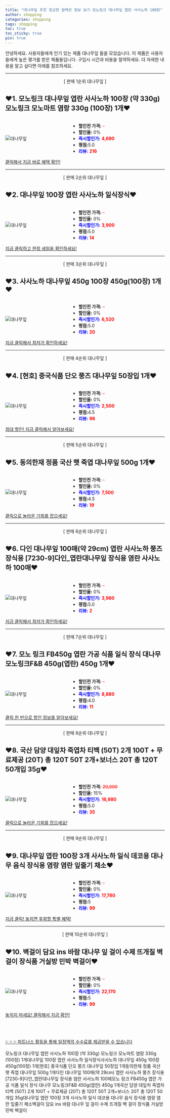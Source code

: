 ```yaml
---
title: "대나무잎 추천 정교한 컬렉션 정보 보기 모노링크 대나무잎 엽란 사사노하 100장"
author: shopping
categories: shopping
tags: shopping
toc: true
toc_sticky: true
pin: true
---
```

안녕하세요. 사용자들에게 인기 있는 제품 대나무잎 들을 모았습니다. 이 제품은 사용자들에게 높은 평가를 받은 제품들입니다. 구입시 시간과 비용을 절약하세요. 더 자세한 내용을 알고 싶다면 아래를 참조하세요.

---
<p class="toplist" style="margin: 0 auto; display: block; width: fit-content;">[ 판매 1순위 대나무잎 ]</p>

<h2><strong>❤️1. 모노링크 대나무잎 엽란 사사노하 100장 (약 330g) 모노링크 모노마트 염랑 330g (100장) 1개❤️</strong></h2>

<div style="display: flex; align-items: center;">
    <div style="flex: 0.4;">
        <img src="https://thumbnail9.coupangcdn.com/thumbnails/remote/230x230ex/image/operator/580876113/0bfa687d-b959-440d-1c9d-135c125e2ff6.jpg" alt="대나무잎" style="max-width: 100%;">
    </div>
    <div style="flex: 0.6; margin-left: 10px;">
        <ul>
            <li><strong>할인전 가격:</strong> <del style="color: red;">-</del></li>
            <li><strong>할인율:</strong> 0%</li>
            <li><span style='color:blue'><strong>즉시할인가:</strong></span> <span style='color:red'><strong>4,690</strong></span></li>
            <li><strong>평점:</strong>5.0</li>
            <li><span style='color:blue'><strong>리뷰:</strong></span> <span style='color:red'><strong>216</strong></span></li>
        </ul>
    </div>
</div>
<div class="center">
    <a href="https://selin100587.github.io?lptag=AF9450613&subid=githubio&pageKey=200172009&traceid=V0-153&itemId=580876113&vendorItemId=79964562443" class="myButton">
        클릭해서 지금 바로 혜택 확인!
    </a>
</div>


---
<p class="toplist" style="margin: 0 auto; display: block; width: fit-content;">[ 판매 2순위 대나무잎 ]</p>

<h2><strong>❤️2. 대나무잎 100장 엽란 사사노하 일식장식❤️</strong></h2>

<div style="display: flex; align-items: center;">
    <div style="flex: 0.4;">
        <img src="https://thumbnail8.coupangcdn.com/thumbnails/remote/230x230ex/image/vendor_inventory/cb8f/59b04d5220d8d7d2cc90a46d5680cb87242a0860b6e4129f35b0daa7b2d7.jpg" alt="대나무잎" style="max-width: 100%;">
    </div>
    <div style="flex: 0.6; margin-left: 10px;">
        <ul>
            <li><strong>할인전 가격:</strong> <del style="color: red;">-</del></li>
            <li><strong>할인율:</strong> 0%</li>
            <li><span style='color:blue'><strong>즉시할인가:</strong></span> <span style='color:red'><strong>3,900</strong></span></li>
            <li><strong>평점:</strong>5.0</li>
            <li><span style='color:blue'><strong>리뷰:</strong></span> <span style='color:red'><strong>14</strong></span></li>
        </ul>
    </div>
</div>
<div class="center">
    <a href="https://selin100587.github.io?lptag=AF9450613&subid=githubio&pageKey=6448757608&traceid=V0-153&itemId=13989861652&vendorItemId=82428184116" class="myButton">
        지금 클릭하고 한정 세일을 확인하세요!
    </a>
</div>


---
<p class="toplist" style="margin: 0 auto; display: block; width: fit-content;">[ 판매 3순위 대나무잎 ]</p>

<h2><strong>❤️3. 사사노하 대나무잎 450g 100장 450g(100장) 1개❤️</strong></h2>

<div style="display: flex; align-items: center;">
    <div style="flex: 0.4;">
        <img src="https://thumbnail10.coupangcdn.com/thumbnails/remote/230x230ex/image/vendor_inventory/7b4e/d53f1d59ca8c3fa619a049d82924398505dfc4748ab78b8a6526088e395a.jpeg" alt="대나무잎" style="max-width: 100%;">
    </div>
    <div style="flex: 0.6; margin-left: 10px;">
        <ul>
            <li><strong>할인전 가격:</strong> <del style="color: red;">-</del></li>
            <li><strong>할인율:</strong> 0%</li>
            <li><span style='color:blue'><strong>즉시할인가:</strong></span> <span style='color:red'><strong>6,520</strong></span></li>
            <li><strong>평점:</strong>5.0</li>
            <li><span style='color:blue'><strong>리뷰:</strong></span> <span style='color:red'><strong>20</strong></span></li>
        </ul>
    </div>
</div>
<div class="center">
    <a href="https://selin100587.github.io?lptag=AF9450613&subid=githubio&pageKey=7075188061&traceid=V0-153&itemId=17582942175&vendorItemId=86292163049" class="myButton">
        지금 클릭해서 최저가 확인하세요!
    </a>
</div>


---
<p class="toplist" style="margin: 0 auto; display: block; width: fit-content;">[ 판매 4순위 대나무잎 ]</p>

<h2><strong>❤️4. [현호] 중국식품 단오 쭝즈 대나무잎 50장입 1개❤️</strong></h2>

<div style="display: flex; align-items: center;">
    <div style="flex: 0.4;">
        <img src="https://thumbnail9.coupangcdn.com/thumbnails/remote/230x230ex/image/vendor_inventory/10db/ed92a849a52ca16b2359f4bc4bf57c52be302b8f22a7a4f40a02ee64c71c.jpg" alt="대나무잎" style="max-width: 100%;">
    </div>
    <div style="flex: 0.6; margin-left: 10px;">
        <ul>
            <li><strong>할인전 가격:</strong> <del style="color: red;">-</del></li>
            <li><strong>할인율:</strong> 0%</li>
            <li><span style='color:blue'><strong>즉시할인가:</strong></span> <span style='color:red'><strong>2,500</strong></span></li>
            <li><strong>평점:</strong>4.5</li>
            <li><span style='color:blue'><strong>리뷰:</strong></span> <span style='color:red'><strong>98</strong></span></li>
        </ul>
    </div>
</div>
<div class="center">
    <a href="https://selin100587.github.io?lptag=AF9450613&subid=githubio&pageKey=5360295909&traceid=V0-153&itemId=7906569052&vendorItemId=76664650212" class="myButton">
        최대 할인! 지금 클릭해서 알아보세요!
    </a>
</div>


---
<p class="toplist" style="margin: 0 auto; display: block; width: fit-content;">[ 판매 5순위 대나무잎 ]</p>

<h2><strong>❤️5. 동의한재 정품 국산 햇 죽엽 대나무잎 500g 1개❤️</strong></h2>

<div style="display: flex; align-items: center;">
    <div style="flex: 0.4;">
        <img src="https://thumbnail10.coupangcdn.com/thumbnails/remote/230x230ex/image/vendor_inventory/d14d/441bf7f184c40775d2b5896f0cad31a128ed4d31a27046129e576db2c7ce.jpg" alt="대나무잎" style="max-width: 100%;">
    </div>
    <div style="flex: 0.6; margin-left: 10px;">
        <ul>
            <li><strong>할인전 가격:</strong> <del style="color: red;">-</del></li>
            <li><strong>할인율:</strong> 0%</li>
            <li><span style='color:blue'><strong>즉시할인가:</strong></span> <span style='color:red'><strong>7,500</strong></span></li>
            <li><strong>평점:</strong>4.5</li>
            <li><span style='color:blue'><strong>리뷰:</strong></span> <span style='color:red'><strong>19</strong></span></li>
        </ul>
    </div>
</div>
<div class="center">
    <a href="https://selin100587.github.io?lptag=AF9450613&subid=githubio&pageKey=7227966261&traceid=V0-153&itemId=18333367724&vendorItemId=80241405932" class="myButton">
        클릭으로 놀라운 기회를 잡으세요!
    </a>
</div>


---
<p class="toplist" style="margin: 0 auto; display: block; width: fit-content;">[ 판매 6순위 대나무잎 ]</p>

<h2><strong>❤️6. 다인 대나무잎 100매(약 29cm) 엽란 사사노하 쭝즈 장식용 [7230-9]다인_엽란대나무잎 장식용 염란 사사노하 100매❤️</strong></h2>

<div style="display: flex; align-items: center;">
    <div style="flex: 0.4;">
        <img src="https://thumbnail8.coupangcdn.com/thumbnails/remote/230x230ex/image/vendor_inventory/e138/4dadd29d68bb8b1e241123e44cb330b6727bbb9e564bf9e76d83c10e3e08.jpg" alt="대나무잎" style="max-width: 100%;">
    </div>
    <div style="flex: 0.6; margin-left: 10px;">
        <ul>
            <li><strong>할인전 가격:</strong> <del style="color: red;">-</del></li>
            <li><strong>할인율:</strong> 0%</li>
            <li><span style='color:blue'><strong>즉시할인가:</strong></span> <span style='color:red'><strong>3,960</strong></span></li>
            <li><strong>평점:</strong>5.0</li>
            <li><span style='color:blue'><strong>리뷰:</strong></span> <span style='color:red'><strong>2</strong></span></li>
        </ul>
    </div>
</div>
<div class="center">
    <a href="https://selin100587.github.io?lptag=AF9450613&subid=githubio&pageKey=5296724151&traceid=V0-153&itemId=7635962840&vendorItemId=88683263618" class="myButton">
        지금 클릭해서 최저가 확인하세요!
    </a>
</div>


---
<p class="toplist" style="margin: 0 auto; display: block; width: fit-content;">[ 판매 7순위 대나무잎 ]</p>

<h2><strong>❤️7. 모노 링크 FB450g 엽란 가공 식품 일식 장식 대나무 모노링크F&B 450g(엽란) 450g 1개❤️</strong></h2>

<div style="display: flex; align-items: center;">
    <div style="flex: 0.4;">
        <img src="https://thumbnail8.coupangcdn.com/thumbnails/remote/230x230ex/image/vendor_inventory/ced8/8bc1ca5d866a29133c84d5f6e9fc3c6431ac8f4685142b0f7281bf7a3d0a.png" alt="대나무잎" style="max-width: 100%;">
    </div>
    <div style="flex: 0.6; margin-left: 10px;">
        <ul>
            <li><strong>할인전 가격:</strong> <del style="color: red;">-</del></li>
            <li><strong>할인율:</strong> 0%</li>
            <li><span style='color:blue'><strong>즉시할인가:</strong></span> <span style='color:red'><strong>8,880</strong></span></li>
            <li><strong>평점:</strong>4.0</li>
            <li><span style='color:blue'><strong>리뷰:</strong></span> <span style='color:red'><strong>11</strong></span></li>
        </ul>
    </div>
</div>
<div class="center">
    <a href="https://selin100587.github.io?lptag=AF9450613&subid=githubio&pageKey=207546322&traceid=V0-153&itemId=614586401&vendorItemId=88709701933" class="myButton">
        클릭 한 번으로 할인 정보를 알아보세요!
    </a>
</div>


---
<p class="toplist" style="margin: 0 auto; display: block; width: fit-content;">[ 판매 8순위 대나무잎 ]</p>

<h2><strong>❤️8. 국산 담양 대잎차 죽엽차 티백 (50T) 2개 100T + 무료제공 (20T) 총 120T 50T 2개+보너스 20T 총 120T 50개입 35g❤️</strong></h2>

<div style="display: flex; align-items: center;">
    <div style="flex: 0.4;">
        <img src="https://thumbnail7.coupangcdn.com/thumbnails/remote/230x230ex/image/vendor_inventory/c82b/8a55ad2b7f70653faa000a921bd944ef1e2bd77e701a47c8bbe0ef347502.jpg" alt="대나무잎" style="max-width: 100%;">
    </div>
    <div style="flex: 0.6; margin-left: 10px;">
        <ul>
            <li><strong>할인전 가격:</strong> <del style="color: red;">20,000</del></li>
            <li><strong>할인율:</strong> 15%</li>
            <li><span style='color:blue'><strong>즉시할인가:</strong></span> <span style='color:red'><strong>16,980</strong></span></li>
            <li><strong>평점:</strong>5.0</li>
            <li><span style='color:blue'><strong>리뷰:</strong></span> <span style='color:red'><strong>35</strong></span></li>
        </ul>
    </div>
</div>
<div class="center">
    <a href="https://selin100587.github.io?lptag=AF9450613&subid=githubio&pageKey=7168696801&traceid=V0-153&itemId=18055419867&vendorItemId=85209315418" class="myButton">
        클릭으로 놀라운 기회를 잡으세요!
    </a>
</div>


---
<p class="toplist" style="margin: 0 auto; display: block; width: fit-content;">[ 판매 9순위 대나무잎 ]</p>

<h2><strong>❤️9. 대나무잎 엽란 100장 3개 사사노하 일식 데코용 대나무 음식 장식용 염랑 염란 잎줄기 채소❤️</strong></h2>

<div style="display: flex; align-items: center;">
    <div style="flex: 0.4;">
        <img src="https://thumbnail7.coupangcdn.com/thumbnails/remote/230x230ex/image/vendor_inventory/aadc/11813911fdfb0513264d8e4b87ee6cc4f9d984d4679e5cb3a5a8fb1cca9a.png" alt="대나무잎" style="max-width: 100%;">
    </div>
    <div style="flex: 0.6; margin-left: 10px;">
        <ul>
            <li><strong>할인전 가격:</strong> <del style="color: red;">-</del></li>
            <li><strong>할인율:</strong> 0%</li>
            <li><span style='color:blue'><strong>즉시할인가:</strong></span> <span style='color:red'><strong>17,780</strong></span></li>
            <li><strong>평점:</strong>5</li>
            <li><span style='color:blue'><strong>리뷰:</strong></span> <span style='color:red'><strong>99</strong></span></li>
        </ul>
    </div>
</div>
<div class="center">
    <a href="https://selin100587.github.io?lptag=AF9450613&subid=githubio&pageKey=7993708733&traceid=V0-153&itemId=22227626711&vendorItemId=89273540255" class="myButton">
        지금 클릭! 놓치면 후회할 특별 혜택!
    </a>
</div>


---
<p class="toplist" style="margin: 0 auto; display: block; width: fit-content;">[ 판매 10순위 대나무잎 ]</p>

<h2><strong>❤️10. 벽걸이 담요 ins 바람 대나무 잎 걸이 수제 뜨개질 벽 걸이 장식품 거실방 민박 벽걸이❤️</strong></h2>

<div style="display: flex; align-items: center;">
    <div style="flex: 0.4;">
        <img src="https://thumbnail8.coupangcdn.com/thumbnails/remote/230x230ex/image/vendor_inventory/8141/e746b7b0a50d33454738c0e10d30eca6f4ed0374f1da9f78fdb136fcaf74.jpg" alt="대나무잎" style="max-width: 100%;">
    </div>
    <div style="flex: 0.6; margin-left: 10px;">
        <ul>
            <li><strong>할인전 가격:</strong> <del style="color: red;">-</del></li>
            <li><strong>할인율:</strong> 0%</li>
            <li><span style='color:blue'><strong>즉시할인가:</strong></span> <span style='color:red'><strong>22,170</strong></span></li>
            <li><strong>평점:</strong>5</li>
            <li><span style='color:blue'><strong>리뷰:</strong></span> <span style='color:red'><strong>99</strong></span></li>
        </ul>
    </div>
</div>
<div class="center">
    <a href="https://selin100587.github.io?lptag=AF9450613&subid=githubio&pageKey=8251035154&traceid=V0-153&itemId=23754340092&vendorItemId=90778816109" class="myButton">
        놓치지 마세요! 클릭해서 지금 확인!
    </a>
</div>

<br><br><br>[💦 💦 💦 파트너스 활동을 통해 일정액의 수수료를 제공받을 수 있습니다](https://link.coupang.com/a/bcpT2c)<br><br>모노링크 대나무잎 엽란 사사노하 100장 (약 330g) 모노링크 모노마트 염랑 330g (100장) 1개대나무잎 100장 엽란 사사노하 일식장식사사노하 대나무잎 450g 100장 450g(100장) 1개[현호] 중국식품 단오 쭝즈 대나무잎 50장입 1개동의한재 정품 국산 햇 죽엽 대나무잎 500g 1개다인 대나무잎 100매(약 29cm) 엽란 사사노하 쭝즈 장식용 [7230-9]다인_엽란대나무잎 장식용 염란 사사노하 100매모노 링크 FB450g 엽란 가공 식품 일식 장식 대나무 모노링크F&B 450g(엽란) 450g 1개국산 담양 대잎차 죽엽차 티백 (50T) 2개 100T + 무료제공 (20T) 총 120T 50T 2개+보너스 20T 총 120T 50개입 35g대나무잎 엽란 100장 3개 사사노하 일식 데코용 대나무 음식 장식용 염랑 염란 잎줄기 채소벽걸이 담요 ins 바람 대나무 잎 걸이 수제 뜨개질 벽 걸이 장식품 거실방 민박 벽걸이